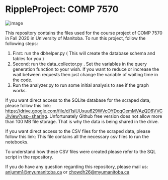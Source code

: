 # RippleProject: COMP 7570
![image](https://github.com/monowar-1994/RippleProject/blob/master/Gephi_Network_Graph.png)

This repository contains the files used for the course project of COMP 7570 in Fall 2020 in University of Manitoba. 
To run this project, follow the following steps:

1. First: run the dbhelper.py ( This will create the database schema and tables for you )
2. Second: run the data_collector.py . Set the variables in the query generation function to your wish. If you want to reduce or increase the wait between requests then just change the variable of waiting time in the code.
3. Run the analyzer.py to run some initial analysis to see if the graph works. 

If you want direct access to the SQLite database for the scraped data, please follow this link: https://drive.google.com/file/d/1siUUxuu629WVcOYDoqOemMVAzQD6VVCJ/view?usp=sharing. Unfortunately Github free version does not allow more than 100 MB file storage. That is why the data is being shared in the drive. 

If you want direct access to the CSV files for the scraped data, please follow this link: 
This file contains all the necessary csv files to run the notebooks. 

To understand how these CSV files were created please refer to the SQL script in the repository. 

If you do have any question regarding this repository, please mail us: anjumm1@myumanitoba.ca or chowdh26@myumanitoba.ca
